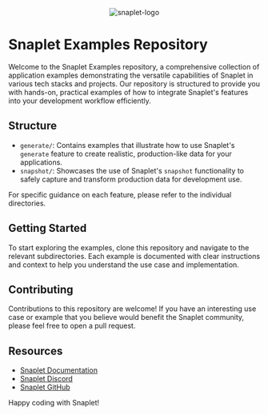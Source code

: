 <div align="center">

![snaplet-logo](https://assets-global.website-files.com/605b054afe05f848015d3a1a/6209279dc47cdca62a85dda7_snaplet-webclip.png)

</div>

# Snaplet Examples Repository

Welcome to the Snaplet Examples repository, a comprehensive collection of application examples demonstrating the versatile capabilities of Snaplet in various tech stacks and projects. Our repository is structured to provide you with hands-on, practical examples of how to integrate Snaplet's features into your development workflow efficiently.

## Structure

- `generate/`: Contains examples that illustrate how to use Snaplet's `generate` feature to create realistic, production-like data for your applications.
- `snapshot/`: Showcases the use of Snaplet's `snapshot` functionality to safely capture and transform production data for development use.

For specific guidance on each feature, please refer to the individual directories.

## Getting Started

To start exploring the examples, clone this repository and navigate to the relevant subdirectories. Each example is documented with clear instructions and context to help you understand the use case and implementation.

## Contributing

Contributions to this repository are welcome! If you have an interesting use case or example that you believe would benefit the Snaplet community, please feel free to open a pull request.

## Resources

- [Snaplet Documentation](https://docs.snaplet.dev/getting-started/overview)
- [Snaplet Discord](https://discord.gg/traBYqnysU)
- [Snaplet GitHub](https://github.com/snaplet/)

Happy coding with Snaplet!